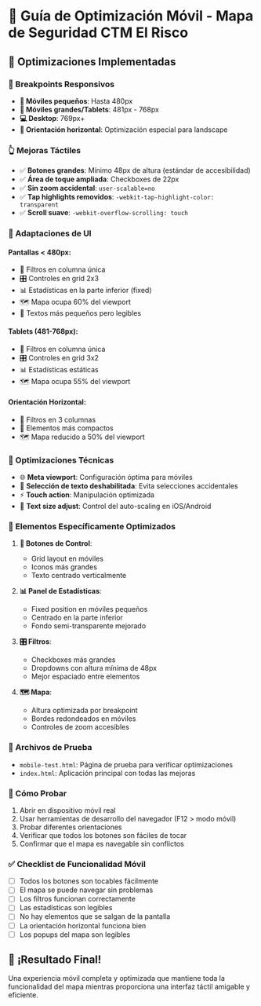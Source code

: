 # 📱 Guía de Optimización Móvil - Mapa de Seguridad CTM El Risco

## 🎯 Optimizaciones Implementadas

### **📐 Breakpoints Responsivos**
- **📱 Móviles pequeños**: Hasta 480px
- **📱 Móviles grandes/Tablets**: 481px - 768px  
- **💻 Desktop**: 769px+
- **🔄 Orientación horizontal**: Optimización especial para landscape

### **👆 Mejoras Táctiles**
- ✅ **Botones grandes**: Mínimo 48px de altura (estándar de accesibilidad)
- ✅ **Área de toque ampliada**: Checkboxes de 22px
- ✅ **Sin zoom accidental**: `user-scalable=no`
- ✅ **Tap highlights removidos**: `-webkit-tap-highlight-color: transparent`
- ✅ **Scroll suave**: `-webkit-overflow-scrolling: touch`

### **🎨 Adaptaciones de UI**

#### **Pantallas < 480px:**
- 📝 Filtros en columna única
- 🎛️ Controles en grid 2x3
- 📊 Estadísticas en la parte inferior (fixed)
- 🗺️ Mapa ocupa 60% del viewport
- 🎨 Textos más pequeños pero legibles

#### **Tablets (481-768px):**
- 📝 Filtros en columna única
- 🎛️ Controles en grid 3x2
- 📊 Estadísticas estáticas
- 🗺️ Mapa ocupa 55% del viewport

#### **Orientación Horizontal:**
- 📝 Filtros en 3 columnas
- 📐 Elementos más compactos
- 🗺️ Mapa reducido a 50% del viewport

### **🔧 Optimizaciones Técnicas**
- 🌐 **Meta viewport**: Configuración óptima para móviles
- 🚫 **Selección de texto deshabilitada**: Evita selecciones accidentales
- ⚡ **Touch action**: Manipulación optimizada
- 📱 **Text size adjust**: Control del auto-scaling en iOS/Android

### **🎯 Elementos Específicamente Optimizados**

1. **📍 Botones de Control**:
   - Grid layout en móviles
   - Iconos más grandes
   - Texto centrado verticalmente

2. **📊 Panel de Estadísticas**:
   - Fixed position en móviles pequeños
   - Centrado en la parte inferior
   - Fondo semi-transparente mejorado

3. **🎛️ Filtros**:
   - Checkboxes más grandes
   - Dropdowns con altura mínima de 48px
   - Mejor espaciado entre elementos

4. **🗺️ Mapa**:
   - Altura optimizada por breakpoint
   - Bordes redondeados en móviles
   - Controles de zoom accesibles

### **📱 Archivos de Prueba**
- `mobile-test.html`: Página de prueba para verificar optimizaciones
- `index.html`: Aplicación principal con todas las mejoras

### **🚀 Cómo Probar**
1. Abrir en dispositivo móvil real
2. Usar herramientas de desarrollo del navegador (F12 > modo móvil)
3. Probar diferentes orientaciones
4. Verificar que todos los botones son fáciles de tocar
5. Confirmar que el mapa es navegable sin conflictos

### **✅ Checklist de Funcionalidad Móvil**
- [ ] Todos los botones son tocables fácilmente
- [ ] El mapa se puede navegar sin problemas
- [ ] Los filtros funcionan correctamente
- [ ] Las estadísticas son legibles
- [ ] No hay elementos que se salgan de la pantalla
- [ ] La orientación horizontal funciona bien
- [ ] Los popups del mapa son legibles

## 🎊 ¡Resultado Final!
Una experiencia móvil completa y optimizada que mantiene toda la funcionalidad del mapa mientras proporciona una interfaz táctil amigable y eficiente. 